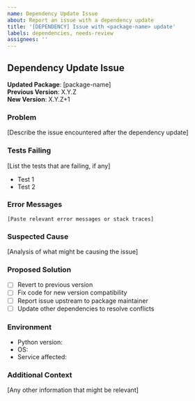 ```yaml
---
name: Dependency Update Issue
about: Report an issue with a dependency update
title: '[DEPENDENCY] Issue with <package-name> update'
labels: dependencies, needs-review
assignees: ''
---
```


## Dependency Update Issue

**Updated Package**: [package-name]  
**Previous Version**: X.Y.Z  
**New Version**: X.Y.Z+1

### Problem
[Describe the issue encountered after the dependency update]

### Tests Failing
[List the tests that are failing, if any]
- Test 1
- Test 2

### Error Messages
```
[Paste relevant error messages or stack traces]
```

### Suspected Cause
[Analysis of what might be causing the issue]

### Proposed Solution
- [ ] Revert to previous version
- [ ] Fix code for new version compatibility
- [ ] Report issue upstream to package maintainer
- [ ] Update other dependencies to resolve conflicts

### Environment
- Python version: 
- OS: 
- Service affected:

### Additional Context
[Any other information that might be relevant]
